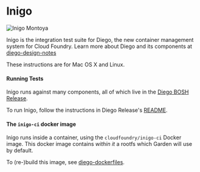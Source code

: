 # Inigo

![Inigo Montoya](http://i.imgur.com/QIVPl2n.png)

Inigo is the integration test suite for Diego, the new container management
system for Cloud Foundry. Learn more about Diego and its components at
[diego-design-notes](https://github.com/cloudfoundry-incubator/diego-design-notes)

These instructions are for Mac OS X and Linux.


#### Running Tests

Inigo runs against many components, all of which live in the [Diego BOSH
Release](https://github.com/cloudfoundry-incubator/diego-release).

To run Inigo, follow the instructions in Diego Release's
[README](https://github.com/cloudfoundry-incubator/diego-release/blob/develop/README.md).


#### The `inigo-ci` docker image

Inigo runs inside a container, using the `cloudfoundry/inigo-ci` Docker image.
This docker image contains *within it* a rootfs which Garden will use by
default.

To (re-)build this image, see
[diego-dockerfiles](https://github.com/cloudfoundry-incubator/diego-dockerfiles).
